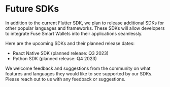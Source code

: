 # Future SDKs

In addition to the current Flutter SDK, we plan to release additional SDKs for other popular languages and frameworks. These SDKs will allow developers to integrate Fuse Smart Wallets into their applications seamlessly.

Here are the upcoming SDKs and their planned release dates:

* React Native SDK (planned release: Q3 2023)
* Python SDK (planned release: Q4 2023)

We welcome feedback and suggestions from the community on what features and languages they would like to see supported by our SDKs. Please reach out to us with any feedback or suggestions.
